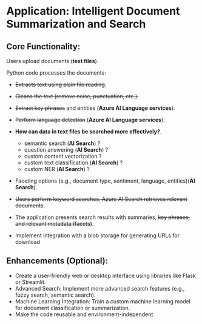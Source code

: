 # Application: Intelligent Document Summarization and Search

## Core Functionality:

Users upload documents (**text files**).

Python code processes the documents:
- ~~Extracts text using plain file reading~~. 
- ~~Cleans the text (remove noise, punctuation, etc.).~~
- ~~Extract key phrases~~ and entities (**Azure AI Language services**).
- ~~Perform language detection~~ (**Azure AI Language services**).


- **How can data in text files be searched more effectively?**.
  - semantic search (**AI Search**) ?
  - question answering (**AI Search**) ?
  - custom content vectorization ?
  - custom text classification (**AI Search**) ?
  - custom NER (**AI Search**) ?

  
- Faceting options (e.g., document type, sentiment, language, entities)(**AI Search**).

- ~~Users perform keyword searches. Azure AI Search retrieves relevant documents~~.

- The application presents search results with summaries, ~~key phrases, and relevant metadata (facets)~~. 

- Implement integration with a blob storage for generating URLs for download

## Enhancements (Optional):

- Create a user-friendly web or desktop interface using libraries like Flask or Streamlit.
- Advanced Search: Implement more advanced search features (e.g., fuzzy search, semantic search).
- Machine Learning Integration: Train a custom machine learning model for document classification or summarization.
- Make the code reusable and environment-independent